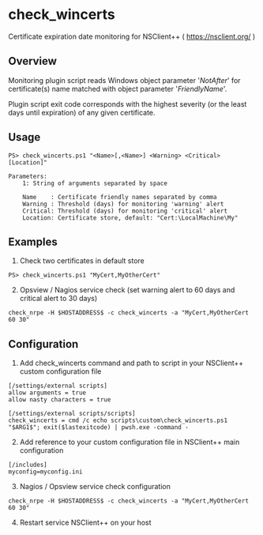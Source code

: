 # check_wincerts
Certificate expiration date monitoring for NSClient++ ( https://nsclient.org/ )

## Overview
Monitoring plugin script reads Windows object parameter '*NotAfter*' for certificate(s) name matched with object parameter '*FriendlyName*'.

Plugin script exit code corresponds with the highest severity (or the least days until expiration) of any given certificate.

## Usage
```
PS> check_wincerts.ps1 "<Name>[,<Name>] <Warning> <Critical> [Location]"

Parameters:
    1: String of arguments separated by space

    Name    : Certificate friendly names separated by comma
    Warning : Threshold (days) for monitoring 'warning' alert
    Critical: Threshold (days) for monitoring 'critical' alert
    Location: Certificate store, default: "Cert:\LocalMachine\My"
```
## Examples
1. Check two certificates in default store
```
PS> check_wincerts.ps1 "MyCert,MyOtherCert"
```

2. Opsview / Nagios service check (set warning alert to 60 days and critical alert to 30 days)
```
check_nrpe -H $HOSTADDRESS$ -c check_wincerts -a "MyCert,MyOtherCert 60 30"
```

## Configuration
1. Add check_wincerts command and path to script in your NSClient++ custom configuration file
```
[/settings/external scripts]
allow arguments = true
allow nasty characters = true

[/settings/external scripts/scripts]
check_wincerts = cmd /c echo scripts\custom\check_wincerts.ps1 "$ARG1$"; exit($lastexitcode) | pwsh.exe -command -
```
2. Add reference to your custom configuration file in NSClient++ main configuration
```
[/includes]
myconfig=myconfig.ini
```
3. Nagios / Opsview service check configuration
```
check_nrpe -H $HOSTADDRESS$ -c check_wincerts -a "MyCert,MyOtherCert 60 30"
```
4. Restart service NSClient++ on your host
